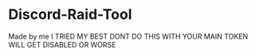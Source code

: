 # Discord-Raid-Tool
Made by me 
I TRIED MY BEST DONT DO THIS WITH YOUR MAIN TOKEN WILL GET DISABLED OR WORSE

